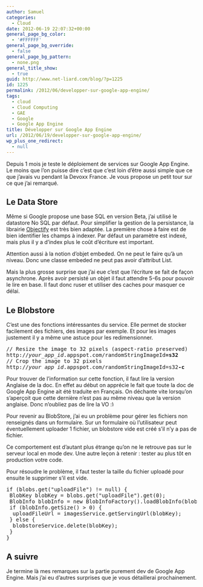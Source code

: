 ```yaml
---
author: Samuel
categories:
  - Cloud
date: 2012-06-19 22:07:32+00:00
general_page_bg_color:
  - '#FFFFFF'
general_page_bg_override:
  - false
general_page_bg_pattern:
  - none.png
general_title_show:
  - true
guid: http://www.net-liard.com/blog/?p=1225
id: 1225
permalink: /2012/06/developper-sur-google-app-engine/
tags:
  - cloud
  - Cloud Computing
  - GAE
  - Google
  - Google App Engine
title: Développer sur Google App Engine
url: /2012/06/19/developper-sur-google-app-engine/
wp_plus_one_redirect:
  - null
---
```


Depuis 1 mois je teste le déploiement de services sur Google App Engine. Le moins que l&#8217;on puisse dire c&#8217;est que c&#8217;est loin d&#8217;être aussi simple que ce que j&#8217;avais vu pendant la Devoxx France. Je vous propose un petit tour sur ce que j&#8217;ai remarqué.

## Le Data Store

Même si Google propose une base SQL en version Beta, j&#8217;ai utilisé le datastore No SQL par défaut. Pour simplifier la gestion de la persistance, la librairie [Objectify](http://code.google.com/p/objectify-appengine/) est très bien adaptée. La première chose à faire est de bien identifier les champs à indexer. Par défaut un paramètre est indexé, mais plus il y a d&#8217;index plus le coût d&#8217;écriture est important.

Attention aussi à la notion d&#8217;objet embeded. On ne peut le faire qu&#8217;à un niveau. Donc une classe embeded ne peut pas avoir d&#8217;attribut List.

Mais la plus grosse surprise que j&#8217;ai eue c&#8217;est que l&#8217;écriture se fait de façon asynchrone. Après avoir persisté un objet il faut attendre 5-6s pour pouvoir le lire en base. Il faut donc ruser et utiliser des caches pour masquer ce délai.

## Le Blobstore

C&#8217;est une des fonctions intéressantes du service. Elle permet de stocker facilement des fichiers, des images par exemple. Et pour les images justement il y a même une astuce pour les redimensionner.

<pre class="nogutter:nocontrols">// Resize the image to 32 pixels (aspect-ratio preserved)
http://<em>your_app_id</em>.appspot.com/randomStringImageId<strong>=s32</strong>
// Crop the image to 32 pixels
http://<em>your_app_id</em>.appspot.com/randomStringImageId=s32<strong>-c</strong></pre>

Pour trouver de l&#8217;information sur cette fonction, il faut lire la version Anglaise de la doc. En effet au début on apprécie le fait que toute la doc de Google App Engine ait été traduite en Français. On déchante vite lorsqu&#8217;on s&#8217;aperçoit que cette dernière n&#8217;est pas au même niveau que la version anglaise. Donc n&#8217;oubliez pas de lire la VO <img src="http://www.apptom.fr/wp-includes/images/smilies/simple-smile.png" alt=":)" class="wp-smiley" style="height: 1em; max-height: 1em;" />

Pour revenir au BlobStore, j&#8217;ai eu un problème pour gérer les fichiers non renseignés dans un formulaire. Sur un formulaire où l&#8217;utilisateur peut éventuellement uploader 1 fichier, un blobstore vide est créé s&#8217;il n&#8217;y a pas de fichier.

Ce comportement est d&#8217;autant plus étrange qu&#8217;on ne le retrouve pas sur le serveur local en mode dev. Une autre leçon à retenir : tester au plus tôt en production votre code.

Pour résoudre le problème, il faut tester la taille du fichier uploadé pour ensuite le supprimer s&#8217;il est vide.

<pre class="java:nogutter:nocontrols">if (blobs.get("uploadFile") != null) {
 BlobKey blobKey = blobs.get("uploadFile").get(0);
 BlobInfo blobInfo = new BlobInfoFactory().loadBlobInfo(blobKey);
 if (blobInfo.getSize() &gt; 0) {
  uploadFileUrl = imagesService.getServingUrl(blobKey);
 } else {
  blobstoreService.delete(blobKey);
 }
}</pre>

## A suivre

Je termine là mes remarques sur la partie purement dev de Google App Engine. Mais j&#8217;ai eu d&#8217;autres surprises que je vous détaillerai prochainement.